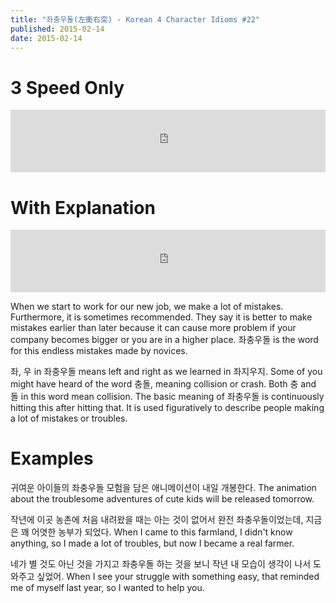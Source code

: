 ```yaml
---
title: "좌충우돌(左衝右突) - Korean 4 Character Idioms #22"
published: 2015-02-14
date: 2015-02-14
---
```


#  3 Speed Only

<iframe id="audio_iframe" src="https://www.podbean.com/media/player/zhi3c-53cb35/initByJs/1/auto/1?skin=4" width="100%" height="100" frameborder="0" scrolling="no"></iframe>

#  With Explanation

<iframe id="audio_iframe" src="https://www.podbean.com/media/player/zhi3c-53cb35/initByJs/1/auto/1?skin=4" width="100%" height="100" frameborder="0" scrolling="no"></iframe>

When we start to work for our new job, we make a lot of mistakes. Furthermore, it is sometimes recommended. They say it is better to make mistakes earlier than later because it can cause more problem if your company becomes bigger or you are in a higher place. 좌충우돌 is the word for this endless mistakes made by novices.

좌, 우 in 좌충우돌 means left and right as we learned in 좌지우지. Some of you might have heard of the word 충돌, meaning collision or crash. Both 충 and 돌 in this word mean collision. The basic meaning of 좌충우돌 is continuously hitting this after hitting that. It is used figuratively to describe people making a lot of mistakes or troubles.

#  Examples

귀여운 아이들의 좌충우돌 모험을 담은 애니메이션이 내일 개봉한다.
The animation about the troublesome adventures of cute kids will be released tomorrow.

작년에 이곳 농촌에 처음 내려왔을 때는 아는 것이 없어서 완전 좌충우돌이었는데, 지금은 꽤 어엿한 농부가 되었다.
When I came to this farmland, I didn't know anything, so I made a lot of troubles, but now I became a real farmer.

네가 별 것도 아닌 것을 가지고 좌충우돌 하는 것을 보니 작년 내 모습이 생각이 나서 도와주고 싶었어.
When I see your struggle with something easy, that reminded me of myself last year, so I wanted to help you.